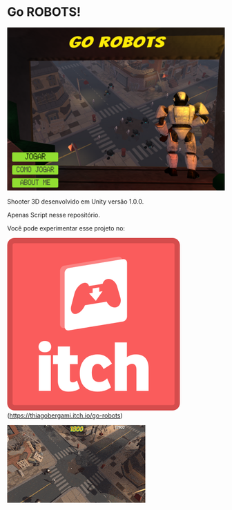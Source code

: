 # Go ROBOTS!

![Menu Image](https://github.com/thiagobergami/go-robots/blob/master/img/menu.png)

Shooter 3D desenvolvido em Unity versão 1.0.0.

Apenas Script nesse repositório.

Você pode experimentar esse projeto no: 

![Itch Image](https://github.com/thiagobergami/go-robots/blob/master/img/itch.png)(https://thiagobergami.itch.io/go-robots)

![](img/simple.gif)